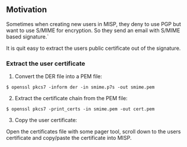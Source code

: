 ## Motivation

Sometimes when creating new users in MISP, they deny to use PGP but want to use
S/MIME for encryption. So they send an email with S/MIME based signature.`

It is quit easy to extract the users public certificate out of the signature.

### Extract the user certificate

1. Convert the DER file into a PEM file:

~~~
$ openssl pkcs7 -inform der -in smime.p7s -out smime.pem
~~~

2. Extract the certificate chain from the PEM file:

~~~
$ openssl pkcs7 -print_certs -in smime.pem -out cert.pem
~~~

3. Copy the user certificate:

Open the certificates file with some pager tool, scroll down to the users 
certificate and copy/paste the certificate into MISP.

